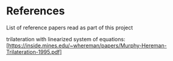 # References

List of reference papers read as part of this project

trilateration with linearized system of equations: [https://inside.mines.edu/~whereman/papers/Murphy-Hereman-Trilateration-1995.pdf]
